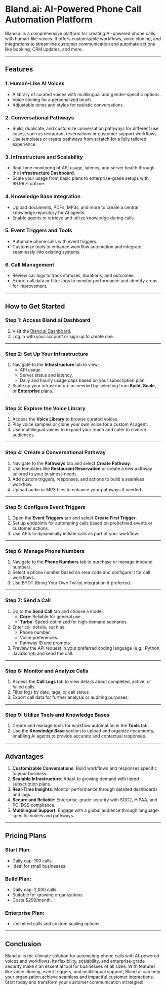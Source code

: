 # Bland.ai: AI-Powered Phone Call Automation Platform

Bland.ai is a comprehensive platform for creating AI-powered phone calls with human-like voices. It offers customizable workflows, voice cloning, and integrations to streamline customer communication and automate actions like booking, CRM updates, and more.

---

## **Features**

### **1. Human-Like AI Voices**
- A library of curated voices with multilingual and gender-specific options.
- Voice cloning for a personalized touch.
- Adjustable tones and styles for realistic conversations.

### **2. Conversational Pathways**
- Build, duplicate, and customize conversation pathways for different use cases, such as restaurant reservations or customer support workflows.
- Use templates or create pathways from scratch for a fully tailored experience.

### **3. Infrastructure and Scalability**
- Real-time monitoring of API usage, latency, and server health through the **Infrastructure Dashboard**.
- Scale your usage from basic plans to enterprise-grade setups with 99.99% uptime.

### **4. Knowledge Base Integration**
- Upload documents, PDFs, MP3s, and more to create a central knowledge repository for AI agents.
- Enable agents to retrieve and utilize knowledge during calls.

### **5. Event Triggers and Tools**
- Automate phone calls with event triggers.
- Customize tools to enhance workflow automation and integrate seamlessly into existing systems.

### **6. Call Management**
- Review call logs to track statuses, durations, and outcomes.
- Export call data or filter logs to monitor performance and identify areas for improvement.

---

## **How to Get Started**

### **Step 1: Access Bland.ai Dashboard**
1. Visit the [Bland.ai Dashboard](https://app.bland.ai/dashboard).
2. Log in with your account or sign up to create one.

---

### **Step 2: Set Up Your Infrastructure**
1. Navigate to the **Infrastructure** tab to view:
   - API usage.
   - Server status and latency.
   - Daily and hourly usage caps based on your subscription plan.
2. Scale up your infrastructure as needed by selecting from **Build**, **Scale**, or **Enterprise** plans.

---

### **Step 3: Explore the Voice Library**
1. Access the **Voice Library** to browse curated voices.
2. Play voice samples or clone your own voice for a custom AI agent.
3. Use multilingual voices to expand your reach and cater to diverse audiences.

---

### **Step 4: Create a Conversational Pathway**
1. Navigate to the **Pathways** tab and select **Create Pathway**.
2. Use templates like **Restaurant Reservation** or create a new pathway tailored to your business needs.
3. Add custom triggers, responses, and actions to build a seamless workflow.
4. Upload audio or MP3 files to enhance your pathways if needed.

---

### **Step 5: Configure Event Triggers**
1. Open the **Event Triggers** tab and select **Create First Trigger**.
2. Set up endpoints for automating calls based on predefined events or customer actions.
3. Use APIs to dynamically initiate calls as part of your workflow.

---

### **Step 6: Manage Phone Numbers**
1. Navigate to the **Phone Numbers** tab to purchase or manage inbound numbers.
2. Select a phone number based on area code and configure it for call workflows.
3. Use BYOT (Bring Your Own Twilio) integration if preferred.

---

### **Step 7: Send a Call**
1. Go to the **Send Call** tab and choose a model:
   - **Core**: Reliable for general use.
   - **Turbo**: Speed-optimized for high-demand scenarios.
2. Enter call details, such as:
   - Phone number.
   - Voice preferences.
   - Pathway ID and prompts.
3. Preview the API request in your preferred coding language (e.g., Python, JavaScript) and send the call.

---

### **Step 8: Monitor and Analyze Calls**
1. Access the **Call Logs** tab to view details about completed, active, or failed calls.
2. Filter logs by date, tags, or call status.
3. Export call data for further analysis or auditing purposes.

---

### **Step 9: Utilize Tools and Knowledge Bases**
1. Create and manage tools for workflow automation in the **Tools** tab.
2. Use the **Knowledge Base** section to upload and organize documents, enabling AI agents to provide accurate and contextual responses.

---

## **Advantages**

1. **Customizable Conversations**: Build workflows and responses specific to your business.
2. **Scalable Infrastructure**: Adapt to growing demand with tiered subscription plans.
3. **Real-Time Insights**: Monitor performance through detailed dashboards and logs.
4. **Secure and Reliable**: Enterprise-grade security with SOC2, HIPAA, and PCI DSS compliance.
5. **Multilingual Support**: Engage with a global audience through language-specific voices and pathways.

---

## **Pricing Plans**

### **Start Plan**:
- Daily cap: 100 calls.
- Ideal for small businesses.

### **Build Plan**:
- Daily cap: 2,000 calls.
- Suitable for growing organizations.
- Costs $299/month.

### **Enterprise Plan**:
- Unlimited calls and custom scaling options.

---

## **Conclusion**

Bland.ai is the ultimate solution for automating phone calls with AI-powered voices and workflows. Its flexibility, scalability, and enterprise-grade security make it an essential tool for businesses of all sizes. With features like voice cloning, event triggers, and multilingual support, Bland.ai can help your organization achieve seamless and impactful customer interactions. Start today and transform your customer communication strategies!


